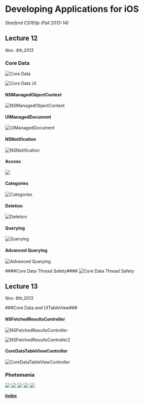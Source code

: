 <link href="http://github.com/yrgoldteeth/darkdowncss/raw/master/darkdown.css"rel="stylesheet"></link>

# Developing Applications for iOS #
*Stanford CS193p (Fall 2013-14)*

## Lecture 12 ##
*Nov. 4th,2013*
### Core Data ###
![Core Data](img/12-13/core_data.png)

![Core Data UI](img/12-13/core_data_ui.png)

#### NSManagedObjectContext ####
![NSManagedObjectContext](img/12-13/core_data2.png)

#### UIManagedDocument ####
![UIManagedDocument](img/12-13/UIManagedDocument.png)

#### NSNotification ####
![NSNotification](img/12-13/NSNotification.png)

#### Access ####
![](img/12-13/core_data3.png)

#### Categories ####
![Categories](img/12-13/Categories.png)

#### Deletion ####
![Deletion](img/12-13/Deletion.png)

#### Querying ####
![Querying](img/12-13/querying.png)

#### Advanced Querying ####
![Advanced Querying](img/12-13/querying.png)

####Core Data Thread Safety#### 
![Core Data Thread Safety](img/12-13/Core_Data_Thread_Safety.png)

## Lecture 13 ##
*Nov. 6th,2013*

###Core Data and UITableView###
#### NSFetchedResultsController ####
![NSFetchedResultsController](img/12-13/NSFetchedResultsController.png)

![NSFetchedResultsController2](img/12-13/NSFetchedResultsController2.png)

#### CoreDataTableViewController ####
![CoreDataTableViewController](img/12-13/CoreDataTableViewController.png)

### Photomania ###
![](img/12-13/Photomania1.png)
![](img/12-13/Photomania2.png)
![](img/12-13/Photomania3.png)
![](img/12-13/Photomania4.png)
![](img/12-13/Photomania5.png)

**[Index](readme.md)**